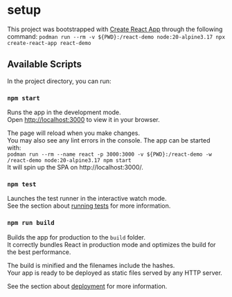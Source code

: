 # setup
This project was bootstrapped with [Create React App](https://github.com/facebook/create-react-app) through the following command:
`podman run --rm -v ${PWD}:/react-demo node:20-alpine3.17 npx create-react-app react-demo`  

## Available Scripts

In the project directory, you can run:

### `npm start`

Runs the app in the development mode.\
Open [http://localhost:3000](http://localhost:3000) to view it in your browser.

The page will reload when you make changes.\
You may also see any lint errors in the console.
The app can be started with:  
`podman run --rm --name react -p 3000:3000 -v ${PWD}:/react-demo -w /react-demo node:20-alpine3.17 npm start`  
It will spin up the SPA on http://localhost:3000/.

### `npm test`

Launches the test runner in the interactive watch mode.\
See the section about [running tests](https://facebook.github.io/create-react-app/docs/running-tests) for more information.

### `npm run build`

Builds the app for production to the `build` folder.\
It correctly bundles React in production mode and optimizes the build for the best performance.

The build is minified and the filenames include the hashes.\
Your app is ready to be deployed as static files served by any HTTP server.

See the section about [deployment](https://facebook.github.io/create-react-app/docs/deployment) for more information.

